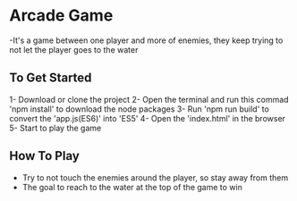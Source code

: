 # Arcade Game
-It's a game between one player and more of enemies, they keep trying to not let the player goes to the water

## To Get Started
1- Download or clone the project
2- Open the terminal and run this commad 'npm install' to download the node packages
3- Run 'npm run build' to convert the 'app.js(ES6)' into 'ES5'
4- Open the 'index.html' in the browser
5- Start to play the game

## How To Play
- Try to not touch the enemies around the player, so stay away from them
- The goal to reach to the water at the top of the game to win
